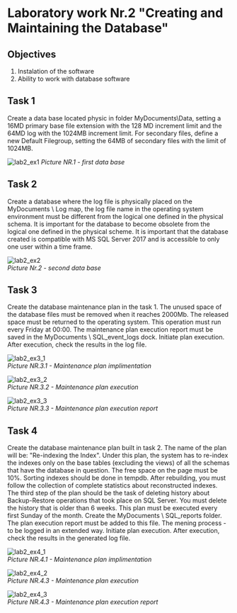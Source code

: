 # Laboratory work Nr.2 "Creating and Maintaining the Database"
## Objectives
1. Instalation of the software
2. Ability to work with database software

## Task 1

Create a data base located physic in folder MyDocuments\Data, setting a 16MD primary base file extension with the 128 MD increment limit and the 64MD log with the 1024MB increment limit. For secondary files, define a new Default Filegroup, setting the 64MB of secondary files with the limit of 1024MB.

![lab2_ex1](https://user-images.githubusercontent.com/24621285/45372266-383df680-b5f5-11e8-807f-0aa615fe2e32.PNG)
*Picture NR.1 - first data base*


## Task 2
Create a database where the log file is physically placed on the MyDocuments \ Log map, the log file name in the operating system environment must be different from the logical one defined in the physical schema. It is important for the database to become obsolete from the logical one defined in the physical scheme. It is important that the database created is compatible with MS SQL Server 2017 and is accessible to only one user within a time frame.

![lab2_ex2](https://user-images.githubusercontent.com/24621285/45373112-468d1200-b5f7-11e8-9449-771d69439491.PNG)
\
*Picture Nr.2 - second data base*

## Task 3

Create the database maintenance plan in the task 1. The unused space of the database files must be removed when it reaches 2000Mb. The released space must be returned to the operating system. This operation must run every Friday at 00:00. The maintenance plan execution report must be saved in the MyDocuments \ SQL_event_logs dock. Initiate plan execution. After execution, check the results in the log file.

![lab2_ex3_1](https://user-images.githubusercontent.com/24621285/45373227-8c49da80-b5f7-11e8-96da-bb6e1ec51f63.PNG)
\
*Picture NR.3.1 - Maintenance plan implimentation*


![lab2_ex3_2](https://user-images.githubusercontent.com/24621285/45373228-8c49da80-b5f7-11e8-956e-09defd01618e.PNG)
\
*Picture NR.3.2 - Maintenance plan execution*


![lab2_ex3_3](https://user-images.githubusercontent.com/24621285/45373229-8c49da80-b5f7-11e8-859f-811dbb4aac49.PNG)
\
*Picture NR.3.3 - Maintenance plan execution report*

## Task 4

Create the database maintenance plan built in task 2. The name of the plan will be: "Re-indexing the Index". Under this plan, the system has to re-index the indexes only on the base tables (excluding the views) of all the schemas that have the database in question. The free space on the page must be 10%. Sorting indexes should be done in tempdb. After rebuilding, you must follow the collection of complete statistics about reconstructed indexes. The third step of the plan should be the task of deleting history about Backup-Restore operations that took place on SQL Server. You must delete the history that is older than 6 weeks. This plan must be executed every first Sunday of the month. Create the MyDocuments \ SQL_reports folder. The plan execution report must be added to this file. The mening process - to be logged in an extended way. Initiate plan execution. After execution, check the results in the generated log file.

![lab2_ex4_1](https://user-images.githubusercontent.com/24621285/45373380-ff535100-b5f7-11e8-8d31-50375b9763c0.PNG)
\
*Picture NR.4.1 - Maintenance plan implimentation*

![lab2_ex4_2](https://user-images.githubusercontent.com/24621285/45373381-ff535100-b5f7-11e8-9794-2cf7b7922122.PNG)
\
*Picture NR.4.3 - Maintenance plan execution*

![lab2_ex4_3](https://user-images.githubusercontent.com/24621285/45373382-ff535100-b5f7-11e8-9701-40c15e0af417.PNG)
\
*Picture NR.4.3 - Maintenance plan execution report*
